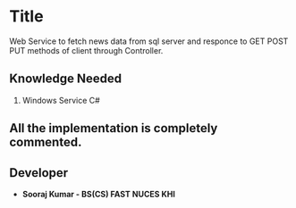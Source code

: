 # Title

Web Service to fetch news data from sql server and responce to GET POST PUT methods of client through Controller. 


## Knowledge Needed

1) Windows Service C#

## All the implementation is completely commented.

## Developer

* **Sooraj Kumar - BS(CS) FAST NUCES KHI** 
